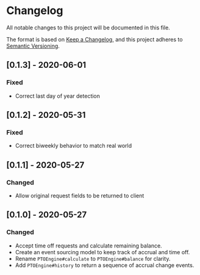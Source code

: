 # Changelog

All notable changes to this project will be documented in this file.

The format is based on [Keep a Changelog](https://keepachangelog.com/en/1.0.0/),
and this project adheres to [Semantic Versioning](https://semver.org/spec/v2.0.0.html).

## [0.1.3] - 2020-06-01

### Fixed
* Correct last day of year detection

## [0.1.2] - 2020-05-31

### Fixed
* Correct biweekly behavior to match real world

## [0.1.1] - 2020-05-27

### Changed
* Allow original request fields to be returned to client

## [0.1.0] - 2020-05-27

### Changed
* Accept time off requests and calculate remaining balance.
* Create an event sourcing model to keep track of accrual and time off.
* Rename `PTOEngine#calculate` to `PTOEngine#balance` for clarity.
* Add `PTOEngine#history` to return a sequence of accrual change events.
